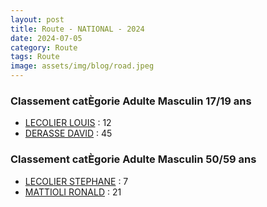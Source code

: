 ```yaml
---
layout: post
title: Route - NATIONAL - 2024
date: 2024-07-05
category: Route
tags: Route
image: assets/img/blog/road.jpeg
---
```


### Classement catÈgorie Adulte Masculin 17/19 ans
- [LECOLIER LOUIS](https://teamspecializedlille.cc/coureurs/lecolierlouis) : 12
- [DERASSE DAVID](https://teamspecializedlille.cc/coureurs/derassedavid) : 45

### Classement catÈgorie Adulte Masculin 50/59 ans
- [LECOLIER STEPHANE](https://teamspecializedlille.cc/coureurs/lecolierstephane) : 7
- [MATTIOLI RONALD](https://teamspecializedlille.cc/coureurs/mattiolironald) : 21
